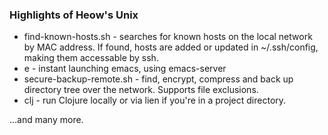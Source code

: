 
### Highlights of Heow's Unix

* find-known-hosts.sh - searches for known hosts on the local network by MAC address.  If found, hosts are added or updated in ~/.ssh/config, making them accessable by ssh.
* e - instant launching emacs, using emacs-server
* secure-backup-remote.sh - find, encrypt, compress and back up directory tree over the network.  Supports file exclusions.
* clj - run Clojure locally or via lien if you're in a project directory.

...and many more.
